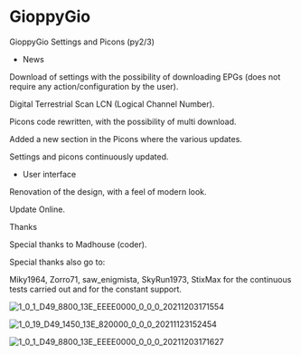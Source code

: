 # GioppyGio

GioppyGio Settings and Picons (py2/3)

* News

Download of settings with the possibility of downloading EPGs (does not require any action/configuration by the user).

Digital Terrestrial Scan LCN (Logical Channel Number).

Picons code rewritten, with the possibility of multi download.

Added a new section in the Picons where the various updates.

Settings and picons continuously updated.

* User interface

Renovation of the design, with a feel of modern look.

Update Online.


Thanks

Special thanks to Madhouse (coder).

Special thanks also go to:

Miky1964, Zorro71, saw_enigmista, SkyRun1973, StixMax for the continuous tests carried out and for the constant support.

![1_0_1_D49_8800_13E_EEEE0000_0_0_0_20211203171554](https://user-images.githubusercontent.com/35741027/144635874-49f5bb48-ea01-488d-803b-00b8a45b0bfd.jpg)

![1_0_19_D49_1450_13E_820000_0_0_0_20211123152454](https://user-images.githubusercontent.com/35741027/143043617-30d79be8-24c9-4872-9d0c-c9b8db0a5654.jpg)

![1_0_1_D49_8800_13E_EEEE0000_0_0_0_20211203171627](https://user-images.githubusercontent.com/35741027/144635915-970d820d-5c06-4c3a-8c45-419bdec14593.jpg)



